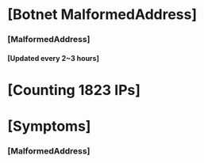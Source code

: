# [Botnet MalformedAddress]
### [MalformedAddress]
#### [Updated every 2~3 hours]

# [Counting 1823 IPs]

# [Symptoms] 
###   [MalformedAddress]
